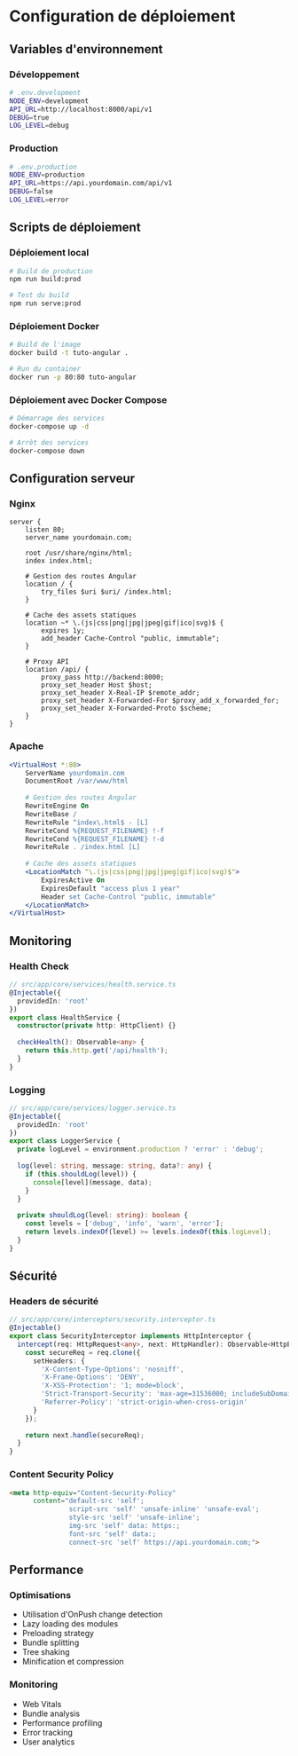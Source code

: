 # Configuration de déploiement

## Variables d'environnement

### Développement
```bash
# .env.development
NODE_ENV=development
API_URL=http://localhost:8000/api/v1
DEBUG=true
LOG_LEVEL=debug
```

### Production
```bash
# .env.production
NODE_ENV=production
API_URL=https://api.yourdomain.com/api/v1
DEBUG=false
LOG_LEVEL=error
```

## Scripts de déploiement

### Déploiement local
```bash
# Build de production
npm run build:prod

# Test du build
npm run serve:prod
```

### Déploiement Docker
```bash
# Build de l'image
docker build -t tuto-angular .

# Run du container
docker run -p 80:80 tuto-angular
```

### Déploiement avec Docker Compose
```bash
# Démarrage des services
docker-compose up -d

# Arrêt des services
docker-compose down
```

## Configuration serveur

### Nginx
```nginx
server {
    listen 80;
    server_name yourdomain.com;
    
    root /usr/share/nginx/html;
    index index.html;
    
    # Gestion des routes Angular
    location / {
        try_files $uri $uri/ /index.html;
    }
    
    # Cache des assets statiques
    location ~* \.(js|css|png|jpg|jpeg|gif|ico|svg)$ {
        expires 1y;
        add_header Cache-Control "public, immutable";
    }
    
    # Proxy API
    location /api/ {
        proxy_pass http://backend:8000;
        proxy_set_header Host $host;
        proxy_set_header X-Real-IP $remote_addr;
        proxy_set_header X-Forwarded-For $proxy_add_x_forwarded_for;
        proxy_set_header X-Forwarded-Proto $scheme;
    }
}
```

### Apache
```apache
<VirtualHost *:80>
    ServerName yourdomain.com
    DocumentRoot /var/www/html
    
    # Gestion des routes Angular
    RewriteEngine On
    RewriteBase /
    RewriteRule ^index\.html$ - [L]
    RewriteCond %{REQUEST_FILENAME} !-f
    RewriteCond %{REQUEST_FILENAME} !-d
    RewriteRule . /index.html [L]
    
    # Cache des assets statiques
    <LocationMatch "\.(js|css|png|jpg|jpeg|gif|ico|svg)$">
        ExpiresActive On
        ExpiresDefault "access plus 1 year"
        Header set Cache-Control "public, immutable"
    </LocationMatch>
</VirtualHost>
```

## Monitoring

### Health Check
```typescript
// src/app/core/services/health.service.ts
@Injectable({
  providedIn: 'root'
})
export class HealthService {
  constructor(private http: HttpClient) {}
  
  checkHealth(): Observable<any> {
    return this.http.get('/api/health');
  }
}
```

### Logging
```typescript
// src/app/core/services/logger.service.ts
@Injectable({
  providedIn: 'root'
})
export class LoggerService {
  private logLevel = environment.production ? 'error' : 'debug';
  
  log(level: string, message: string, data?: any) {
    if (this.shouldLog(level)) {
      console[level](message, data);
    }
  }
  
  private shouldLog(level: string): boolean {
    const levels = ['debug', 'info', 'warn', 'error'];
    return levels.indexOf(level) >= levels.indexOf(this.logLevel);
  }
}
```

## Sécurité

### Headers de sécurité
```typescript
// src/app/core/interceptors/security.interceptor.ts
@Injectable()
export class SecurityInterceptor implements HttpInterceptor {
  intercept(req: HttpRequest<any>, next: HttpHandler): Observable<HttpEvent<any>> {
    const secureReq = req.clone({
      setHeaders: {
        'X-Content-Type-Options': 'nosniff',
        'X-Frame-Options': 'DENY',
        'X-XSS-Protection': '1; mode=block',
        'Strict-Transport-Security': 'max-age=31536000; includeSubDomains',
        'Referrer-Policy': 'strict-origin-when-cross-origin'
      }
    });
    
    return next.handle(secureReq);
  }
}
```

### Content Security Policy
```html
<meta http-equiv="Content-Security-Policy" 
      content="default-src 'self'; 
               script-src 'self' 'unsafe-inline' 'unsafe-eval'; 
               style-src 'self' 'unsafe-inline'; 
               img-src 'self' data: https:; 
               font-src 'self' data:; 
               connect-src 'self' https://api.yourdomain.com;">
```

## Performance

### Optimisations
- Utilisation d'OnPush change detection
- Lazy loading des modules
- Preloading strategy
- Bundle splitting
- Tree shaking
- Minification et compression

### Monitoring
- Web Vitals
- Bundle analysis
- Performance profiling
- Error tracking
- User analytics
